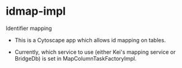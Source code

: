 # idmap-impl
Identifier mapping

* This is a Cytoscape app which allows id mapping on tables.

* Currently, which service to use (either Kei's mapping service or BridgeDb) is set in MapColumnTaskFactoryImpl.

